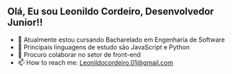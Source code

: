## Olá, Eu sou Leonildo Cordeiro, Desenvolvedor Junior!!

- 🔭 Atualmente estou cursando Bacharelado em Engenharia de Software
- 🌱 Principais linguagens de estudo são JavaScript e Python
- 👯 Procuro colaborar no setor de front-end
- 📫 How to reach me: Leonildocordeiro.01@gmail.com

